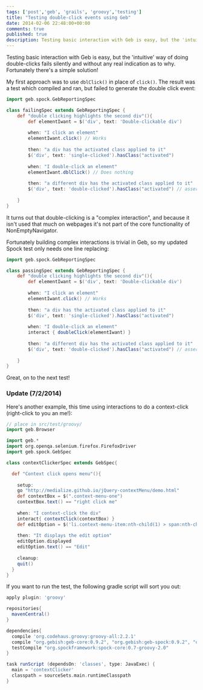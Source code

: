 ```yaml
---
tags: ['post','geb', 'grails', 'groovy','testing']
title: "Testing double-click events using Geb"
date: 2014-02-06 22:48:00+00:00
comments: true
published: true
description: Testing basic interaction with Geb is easy, but the 'intuitive' way of doing double-clicks fails silently and without any real indication as to why. Fortunately there's a simple solution!
---
```

Testing basic interaction with Geb is easy, but the 'intuitive' way of doing double-clicks fails silently and without any real indication as to why. Fortunately there's a simple solution!

My first approach was to use <code>dblClick()</code> in place of <code>click()</code>. The result was a test which compiled and ran, but failed to generate the double click event:

```groovy
import geb.spock.GebReportingSpec

class failingSpec extends GebReportingSpec {
    def "double clicking highlights the second div"(){
        def elementIwant = $('div', text: 'Double-clickable div')
        
        when: "I click an element"
        elementIwant.click() // Works
        
        then: "a div has the activated class applied to it"
        $('div', text: 'single-clicked').hasClass("activated")
        
        when: "I double-click an element"
        elementIwant.dblClick() // Does nothing
        
        then: "a different div has the activated class applied to it"
        $('div', text: 'double-clicked').hasClass("activated") // assertion fails
        
    }
}
```

It turns out that double-clicking is a "complex interaction", and because it isn't used that much on webpages it's not part of the core functionality of NonEmptyNavigator.

Fortunately building complex interactions is trivial in Geb, so my updated Spock test only needs one line replacing:

```groovy
import geb.spock.GebReportingSpec

class passingSpec extends GebReportingSpec {
    def "double clicking highlights the second div"(){
        def elementIwant = $('div', text: 'Double-clickable div')
        
        when: "I click an element"
        elementIwant.click() // Works
        
        then: "a div has the activated class applied to it"
        $('div', text: 'single-clicked').hasClass("activated")
        
        when: "I double-click an element"
        interact { doubleClick(elementIwant) }
        
        then: "a different div has the activated class applied to it"
        $('div', text: 'double-clicked').hasClass("activated") // assertion passes
        
    }
}
```

Great, on to the next test!

### Update (7/2/2014)

Here's another example, this time using interactions to do a context-click (right-click to you an me!):

```groovy
// place in src/test/groovy/
import geb.Browser

import geb.*
import org.openqa.selenium.firefox.FirefoxDriver
import geb.spock.GebSpec

class contextClickerSpec extends GebSpec{

  def "Context click opens menu"(){
     
    setup:
    go "http://medialize.github.io/jQuery-contextMenu/demo.html"
    def contextBox = $(".context-menu-one")
    contextBox.text() == "right click me"
  
    when: "I context-click the div"
    interact{ contextClick(contextBox) }
    def editOption = $('li.context-menu-item:nth-child(1) > span:nth-child(1)')
    
    then: "It displays the edit option"
    editOption.displayed
    editOption.text() == "Edit"
    
    cleanup:
    quit()
  }
}
```

If you want to run the test, the following gradle script will sort you out:

```groovy
apply plugin: 'groovy'

repositories{
  mavenCentral()
}

dependencies{
  compile 'org.codehaus.groovy:groovy-all:2.2.1'
  compile "org.gebish:geb-core:0.9.2", "org.gebish:geb-spock:0.9.2", "org.seleniumhq.selenium:selenium-firefox-driver:2.39.0", "org.seleniumhq.selenium:selenium-support:2.39.0"
  testCompile "org.spockframework:spock-core:0.7-groovy-2.0"
}

task runScript (dependsOn: 'classes', type: JavaExec) {
  main = 'contextClicker'
  classpath = sourceSets.main.runtimeClasspath
}
```
